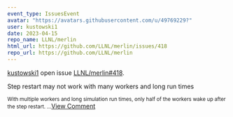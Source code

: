 ```yaml
---
event_type: IssuesEvent
avatar: "https://avatars.githubusercontent.com/u/49769229?"
user: kustowski1
date: 2023-04-15
repo_name: LLNL/merlin
html_url: https://github.com/LLNL/merlin/issues/418
repo_url: https://github.com/LLNL/merlin
---
```


<a href='https://github.com/kustowski1' target='_blank'>kustowski1</a> open issue <a href='https://github.com/LLNL/merlin/issues/418' target='_blank'>LLNL/merlin#418</a>.

<p>Step restart may not work with many workers and long run times</p><small>With multiple workers and long simulation run times, only half of the workers wake up after the step restart....</small><a href='https://github.com/LLNL/merlin/issues/418' target='_blank'>View Comment</a>